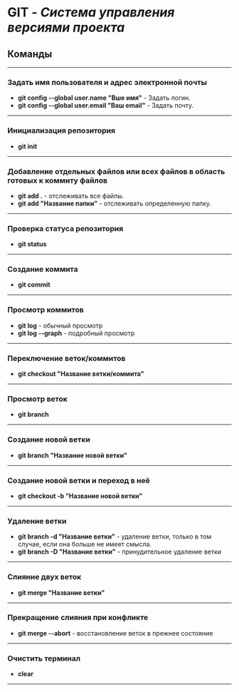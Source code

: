 # GIT - _Система управления версиями проекта_

## Команды
----

### Задать имя пользователя и адрес электронной почты
* __git config --global user.name "Вше имя"__ - Задать логин.
* __git config --global user.email "Ваш email"__ - Задать почту.
----

### Инициализация репозитория
* __git init__
----

### Добавление отдельных файлов или всех файлов в область готовых к коммиту файлов
* __git add .__ - отслеживать все файлы.
* __git add "Название папки"__ - отслеживать определенную папку.
----

### Проверка статуса репозитория
* __git status__
----

### Создание коммита
* __git commit__
----

### Просмотр коммитов
* __git log__ - обычный просмотр
* __git log --graph__ - подробный просмотр
----

### Переключение веток/коммитов
* __git checkout "Название ветки/коммита"__
----

### Просмотр веток
* __git branch__
----

### Создание новой ветки
* __git branch "Название новой ветки"__
----

### Создание новой ветки и переход в неё
* __git checkout -b "Название новой ветки"__
----

### Удаление ветки
* __git branch -d "Название ветки"__ - удаление ветки, только в том случае, если она больше не имеет смысла.
* __git branch -D "Название ветки"__ - принудительное удаление ветки
----

### Слияние двух веток
* __git merge "Название ветки"__
----

### Прекращение слияния при конфликте
* __git merge --abort__ - восстановление веток в прежнее состояние
----

### Очистить терминал
* __clear__
----